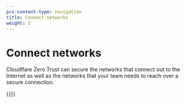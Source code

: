```yaml
---
pcx-content-type: navigation
title: Connect networks
weight: 2
---
```


# Connect networks

Cloudflare Zero Trust can secure the networks that connect out to the Internet as well as the networks that your team needs to reach over a secure connection.

{{<directory-listing>}}
